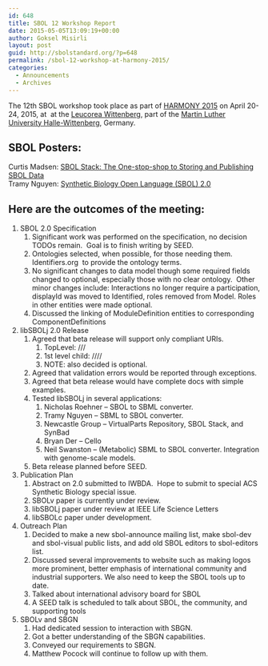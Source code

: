 ```yaml
---
id: 648
title: SBOL 12 Workshop Report
date: 2015-05-05T13:09:19+00:00
author: Goksel Misirli
layout: post
guid: http://sbolstandard.org/?p=648
permalink: /sbol-12-workshop-at-harmony-2015/
categories:
  - Announcements
  - Archives
---
```

The 12th SBOL workshop took place as part of [HARMONY 2015](http://old_co.mbine.org/events/HARMONY_2015 "HARMONY 2015") on April 20-24, 2015, at  at the <a class="external text" href="http://www.leucorea.de/" rel="nofollow">Leucorea Wittenberg</a>, part of the <a class="external text" href="http://www.uni-halle.de/" rel="nofollow">Martin Luther University Halle-Wittenberg</a>, Germany.

## SBOL Posters:

Curtis Madsen: [SBOL Stack: The One-stop-shop to Storing and Publishing SBOL Data](https://github.com/SynBioDex/Community-Media/blob/master/posters/sbolstack_poster.pdf)  
Tramy Nguyen: [Synthetic Biology Open Language (SBOL) 2.0](https://github.com/SynBioDex/Community-Media/blob/master/posters/softwareinfra-syntheticbiology.pdf)

## Here are the outcomes of the meeting:

  1. SBOL 2.0 Specification 
      1. Significant work was performed on the specification, no decision TODOs remain.  Goal is to finish writing by SEED.
      2. Ontologies selected, when possible, for those needing them. Identifiers.org  to provide the ontology terms.
      3. No significant changes to data model though some required fields changed to optional, especially those with no clear ontology.  Other minor changes include: Interactions no longer require a participation, displayId was moved to Identified, roles removed from Model. Roles in other entities were made optional.
      4. Discussed the linking of ModuleDefinition entities to corresponding ComponentDefinitions
  2. libSBOLj 2.0 Release 
      1. Agreed that beta release will support only compliant URIs. 
          1. TopLevel: <prefix>/<type>/<displayId>/<version>
          2. 1st level child: <prefix>/<type>/<parentId>/<displayId>/<version>
          3. NOTE: also decided <version> is optional.
      2. Agreed that validation errors would be reported through exceptions.
      3. Agreed that beta release would have complete docs with simple examples.
      4. Tested libSBOLj in several applications: 
          1. Nicholas Roehner &#8211; SBOL to SBML converter.
          2. Tramy Nguyen &#8211; SBML to SBOL converter.
          3. Newcastle Group &#8211; VirtualParts Repository, SBOL Stack, and SynBad
          4. Bryan Der &#8211; Cello
          5. Neil Swanston &#8211; (Metabolic) SBML to SBOL converter. Integration with genome-scale models.
      5. Beta release planned before SEED.
  3. Publication Plan 
      1. Abstract on 2.0 submitted to IWBDA.  Hope to submit to special ACS Synthetic Biology special issue.
      2. SBOLv paper is currently under review.
      3. libSBOLj paper under review at IEEE Life Science Letters
      4. libSBOLc paper under development.
  4. Outreach Plan 
      1. Decided to make a new sbol-announce mailing list, make sbol-dev and sbol-visual public lists, and add old SBOL editors to sbol-editors list.
      2. Discussed several improvements to website such as making logos more prominent, better emphasis of international community and industrial supporters. We also need to keep the SBOL tools up to date.
      3. Talked about international advisory board for SBOL
      4. A SEED talk is scheduled to talk about SBOL, the community, and supporting tools
  5. SBOLv and SBGN 
      1. Had dedicated session to interaction with SBGN.
      2. Got a better understanding of the SBGN capabilities.
      3. Conveyed our requirements to SBGN.
      4. Matthew Pocock will continue to follow up with them.

&nbsp;
